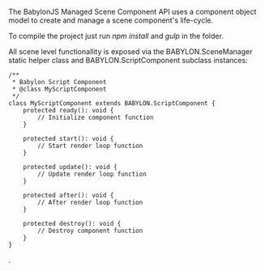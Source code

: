 
The BabylonJS Managed Scene Component API uses a component object model to create and manage a scene component's life-cycle.

To compile the project just run *npm install* and *gulp* in the folder. 

All scene level functionallity is exposed via the BABYLON.SceneManager static helper class and BABYLON.ScriptComponent subclass instances:

```
/**
 * Babylon Script Component
 * @class MyScriptComponent
 */
class MyScriptComponent extends BABYLON.ScriptComponent {
    protected ready(): void {
        // Initialize component function
    }

    protected start(): void {
        // Start render loop function
    }

    protected update(): void {
        // Update render loop function
    }

    protected after(): void {
        // After render loop function
    }

    protected destroy(): void {
        // Destroy component function
    }
}
```

.